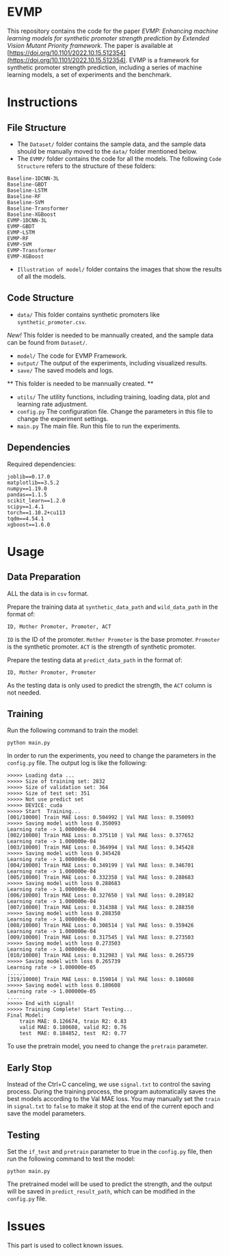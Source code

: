 # EVMP

This repository contains the code for the paper *EVMP: Enhancing machine learning models for synthetic promoter strength prediction by Extended Vision Mutant Priority framework*. The paper is available at [https://doi.org/10.1101/2022.10.15.512354](https://doi.org/10.1101/2022.10.15.512354). EVMP is a framework for synthetic promoter strength prediction, including a series of machine learning models, a set of experiments and the benchmark.

# Instructions

## File Structure
* The `Dataset/` folder contains the sample data, and the sample data should be manually moved to the `data/` folder mentioned below.
* The `EVMP/` folder contains the code for all the models. The following `Code Structure` refers to the structure of these folders:
```
Baseline-1DCNN-3L
Baseline-GBDT
Baseline-LSTM
Baseline-RF
Baseline-SVM
Baseline-Transformer
Baseline-XGBoost
EVMP-1DCNN-3L
EVMP-GBDT
EVMP-LSTM
EVMP-RF
EVMP-SVM
EVMP-Transformer
EVMP-XGBoost
```
* `Illustration of model/` folder contains the images that show the results of all the models.

## Code Structure
* `data/` This folder contains synthetic promoters like `synthetic_promoter.csv`. 

*New!* This folder is needed to be mannually created, and the sample data can be found from `Dataset/`.
* `model/` The code for EVMP Framework.
* `output/` The output of the experiments, including visualized results.
* `save/` The saved models and logs.

** This folder is needed to be mannually created. **
* `utils/` The utility functions, including training, loading data, plot and learning rate adjustment.
* `config.py` The configuration file. Change the parameters in this file to change the experiment settings.
* `main.py` The main file. Run this file to run the experiments.
## Dependencies
Required dependencies:

```
joblib==0.17.0
matplotlib==3.5.2
numpy==1.19.0
pandas==1.1.5
scikit_learn==1.2.0
scipy==1.4.1
torch==1.10.2+cu113
tqdm==4.54.1
xgboost==1.6.0
```


# Usage
## Data Preparation
ALL the data is in `csv` format.

Prepare the training data at `synthetic_data_path` and  `wild_data_path` in the format of:
```
ID, Mother Promoter, Promoter, ACT
```
`ID` is the ID of the promoter. `Mother Promoter` is the base promoter. `Promoter` is the synthetic promoter.  `ACT` is the strength of synthetic promoter.

Prepare the testing data at `predict_data_path` in the format of:
```
ID, Mother Promoter, Promoter
```
As the testing data is only used to predict the strength, the `ACT` column is not needed. 
## Training
Run the following command to train the model:
```
python main.py
```
In order to run the experiments, you need to change the parameters in the `config.py` file. The output log is like the following:

```
>>>>> Loading data ...
>>>>> Size of training set: 2832
>>>>> Size of validation set: 364
>>>>> Size of test set: 351
>>>>> Not use predict set
>>>>> DEVICE: cuda
>>>>> Start  Training...
[001/10000] Train MAE Loss: 0.504992 | Val MAE loss: 0.350093
>>>>> Saving model with loss 0.350093
Learning rate -> 1.000000e-04
[002/10000] Train MAE Loss: 0.375110 | Val MAE loss: 0.377652
Learning rate -> 1.000000e-04
[003/10000] Train MAE Loss: 0.364994 | Val MAE loss: 0.345428
>>>>> Saving model with loss 0.345428
Learning rate -> 1.000000e-04
[004/10000] Train MAE Loss: 0.349199 | Val MAE loss: 0.346701
Learning rate -> 1.000000e-04
[005/10000] Train MAE Loss: 0.332358 | Val MAE loss: 0.288683
>>>>> Saving model with loss 0.288683
Learning rate -> 1.000000e-04
[006/10000] Train MAE Loss: 0.327650 | Val MAE loss: 0.289182
Learning rate -> 1.000000e-04
[007/10000] Train MAE Loss: 0.314388 | Val MAE loss: 0.288350
>>>>> Saving model with loss 0.288350
Learning rate -> 1.000000e-04
[008/10000] Train MAE Loss: 0.308514 | Val MAE loss: 0.359426
Learning rate -> 1.000000e-04
[009/10000] Train MAE Loss: 0.317545 | Val MAE loss: 0.273503
>>>>> Saving model with loss 0.273503
Learning rate -> 1.000000e-04
[010/10000] Train MAE Loss: 0.312983 | Val MAE loss: 0.265739
>>>>> Saving model with loss 0.265739
Learning rate -> 1.000000e-05
......
[319/10000] Train MAE Loss: 0.159014 | Val MAE loss: 0.180608
>>>>> Saving model with loss 0.180608
Learning rate -> 1.000000e-05
......
>>>>> End with signal!
>>>>> Training Complete! Start Testing...
Final Model: 
    train MAE: 0.126674, train R2: 0.83
    valid MAE: 0.180608, valid R2: 0.76
    test  MAE: 0.184852, test  R2: 0.77
```
To use the pretrain model, you need to change the `pretrain` parameter.

## Early Stop
Instead of the Ctrl+C canceling, we use `signal.txt` to control the saving process. During the training process, the program automatically saves the best models according to the Val MAE loss. You may manually set the `train` in `signal.txt` to `false` to make it stop at the end of the current epoch and save the model parameters.


## Testing
Set the `if_test` and `pretrain` parameter to true in the `config.py` file, then run the following command to test the model:
```
python main.py
```
The pretrained model will be used to predict the strength, and the output will be saved in `predict_result_path`, which can be modified in the `config.py` file.

# Issues

This part is used to collect known issues. 

